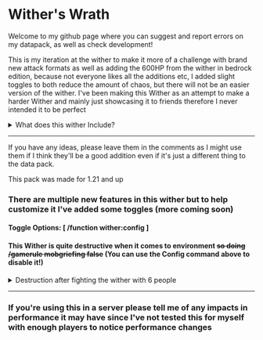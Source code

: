 # Wither's Wrath

Welcome to my github page where you can suggest and report errors on my datapack, as well as check development!

This is my iteration at the wither to make it more of a challenge with brand new attack formats as well as adding the 600HP from the wither in bedrock edition, because not everyone likes all the additions etc, I added slight toggles to both reduce the amount of chaos, but there will not be an easier version of the wither. I've been making this Wither as an attempt to make a harder Wither and mainly just showcasing it to friends therefore I never intended it to be perfect

<details>
<summary>What does this wither Include?</summary>

The wither has **600HP** by default and does additional knockback resistance. It occasionally spawns blazes and wither skeletons and has stronger wither skulls.

#### Start "Animation"

<img src="https://imgur.com/dmZAGhc.gif" width="600" height="340">

#### Buffed Wither Skulls

<img src="https://imgur.com/gxy6k3Q.gif" width="600" height="340">

#### Wither Charge Attack

Only does this once its at 250 HP left

<img src="https://imgur.com/RvDBFFQ.gif" width="600" height="340">

#### Wither Homing Skull

Weaker but never misses, _blocking with shield is advised_

<img src="https://imgur.com/1nKZl9l.gif" width="600" height="340">
<img src="https://imgur.com/YLgNMeW.gif" width="600" height="340">

and More!

</details>

---

If you have any ideas, please leave them in the comments as I might use them if I think they'll be a good addition even if it's just a different thing to the data pack.

This pack was made for 1.21 and up

### There are multiple new features in this wither but to help customize it I've added some toggles (more coming soon)

#### Toggle Options: [ /function wither:config ]

#### This Wither is quite destructive when it comes to environment ~~so doing /gamerule mobgriefing false~~ (You can use the Config command above to disable it!)

<details>

<summary>Destruction after fighting the wither with 6 people</summary>

![image](https://imgur.com/j9Easm0.gif)

</details>

---

### If you're using this in a server please tell me of any impacts in performance it may have since I've not tested this for myself with enough players to notice performance changes
